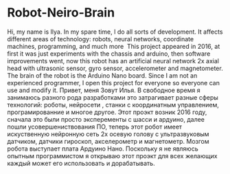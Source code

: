 # Robot-Neiro-Brain
Hi, my name is Ilya. In my spare time, I do all sorts of development. It affects different areas of technology: robots, neural networks, coordinate machines, programming, and much more
 This project appeared in 2016, at first it was just experiments with the chassis and arduino, then software improvements went, now this robot has an artificial neural network 2x axial head with ultrasonic sensor, gyro sensor, accelerometer and magnetometer. The brain of the robot is the Arduino Nano board. Since I am not an experienced programmer, I open this project for everyone so everyone can use and modify it.
 Привет, меня Зовут Илья. В свободное время я занимаюсь разного рода разработками это затрагивает разные сферы технологий: роботы, нейросети , станки с координатным управлением, програмированние и многое другое.
 Этот проэкт возник 2016 году, сначала это были просто эксперементы с шасси и ардуино, далее пошли усовершениствования ПО,  теперь этот робот имеет искуственную нейронную сеть 2х осевую голову с ультразвуковым датчиком, датчики гироскоп, акселерометр и магнетометр. Мозгом робота выступает плата Ардуино Нано. Поскольку я не являюсь опытным программистом я открываю этот проэкт для всех желающих каждый может его использовать и дорабатывать.
